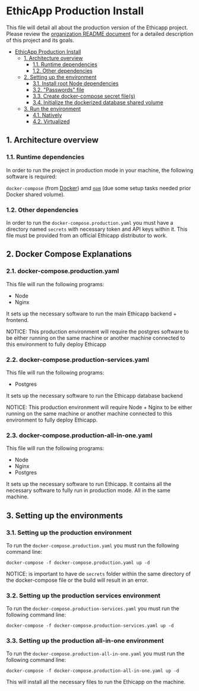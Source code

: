 # EthicApp Production Install

This file will detail all about the production version of the Ethicapp project. Please review the [organization README document](https://github.com/EthicApp-Development/organization#readme) for a detailed description of this project and its goals.

- [EthicApp Production Install](#ethicapp)
  - [1. Architecture overview](#1-architecture-overview)
    - [1.1. Runtime dependencies](#11-runtime-dependencies)
    - [1.2. Other dependencies](#12-runtime-dependencies)
  - [2. Setting up the environment](#3-setting-up-the-environment)
    - [3.1. Install root Node dependencies](#31-install-root-node-dependencies)
    - [3.2. "Passwords" file](#32-passwords-file)
    - [3.3. Create docker-compose secret file(s)](#33-create-docker-compose-secret-files)
    - [3.4. Initialize the dockerized database shared volume](#34-initialize-the-dockerized-database-shared-volume)
  - [3. Run the environment](#4-run-the-environment)
    - [4.1. Natively](#41-natively)
    - [4.2. Virtualized](#42-virtualized)
## 1. Architecture overview

### 1.1. Runtime dependencies

In order to run the project in production mode in your machine, the following software is required:

`docker-compose` (from [Docker](https://www.docker.com/)) amd [`npm`](https://www.npmjs.com/package/npm) (due some setup tasks needed prior Docker shared volume).

### 1.2. Other dependencies

In order to run the `docker-compose.production.yaml` you must have a directory named `secrets` with necessary token and API keys within it. This file must be provided from an official Ethicapp distributor to work.

## 2. Docker Compose Explanations

### 2.1. docker-compose.production.yaml

This file will run the following programs:
  - Node
  - Nginx

It sets up the necessary software to run the main Ethicapp backend + frontend.

NOTICE: This production environment will require the postgres software to be either running on the same machine or another machine connected to this environment to fully deploy Ethicapp

### 2.2. docker-compose.production-services.yaml

This file will run the following programs:
  - Postgres

It sets up the necessary software to run the Ethicapp database backend

NOTICE: This production environment will require Node + Nginx to be either running on the same machine or another machine connected to this environment to fully deploy Ethicapp.

### 2.3. docker-compose.production-all-in-one.yaml

This file will run the following programs:
  - Node
  - Nginx
  - Postgres

It sets up the necessary software to run Ethicapp. It contains all the necessary software to fully run in production mode. All in the same machine.

## 3. Setting up the environments

### 3.1. Setting up the production environment

To run the `docker-compose.production.yaml` you must run the following command line:
```
docker-compose -f docker-compose.production.yaml up -d
```
NOTICE: is important to have de `secrets` folder within the same directory of the docker-compose file or the build will result in an error.

### 3.2. Setting up the production services environment

To run the `docker-compose.production-services.yaml` you must run the following command line:
```
docker-compose -f docker-compose.production-services.yaml up -d
```

### 3.3. Setting up the production all-in-one environment

To run the `docker-compose.production-all-in-one.yaml` you must run the following command line:
```
docker-compose -f docker-compose.production-all-in-one.yaml up -d
```

This will install all the necessary files to run the Ethicapp on the machine.